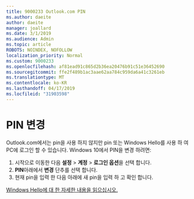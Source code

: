 ```yaml
---
title: 9000233 Outlook.com PIN
ms.author: daeite
author: daeite
manager: joallard
ms.date: 3/1/2019
ms.audience: Admin
ms.topic: article
ROBOTS: NOINDEX, NOFOLLOW
localization_priority: Normal
ms.custom: 9000233
ms.openlocfilehash: af81ead91c865d2b36ea20476b91c51e36452690
ms.sourcegitcommit: ffe2f489b1ac3aae62aa784c959da6a41c3261eb
ms.translationtype: MT
ms.contentlocale: ko-KR
ms.lasthandoff: 04/17/2019
ms.locfileid: "31903598"
---
```

# <a name="change-your-pin"></a>PIN 변경

Outlook.com에서는 pin을 사용 하지 않지만 pin 또는 Windows Hello를 사용 하 여 PC에 로그인 할 수 있습니다. Windows 10에서 PIN을 변경 하려면:

1. 시작으로 이동한 다음 **설정** > **계정** > **로그인 옵션**을 선택 합니다.
2. **PIN**아래에서 **변경** 단추를 선택 합니다.
3. 현재 pin을 입력 한 다음 아래에 새 pin을 입력 하 고 확인 합니다.

[Windows Hello에 대 한 자세한 내용을 읽으십시오.](https://support.microsoft.com/help/17215/)